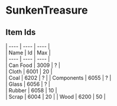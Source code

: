# SunkenTreasure

## Item Ids
| ---- | ---- | ---- |  
| Name | Id | Max |  
| ---- | ---- | ---- |  
| Can Food | 3009 | ? |  
| Cloth | 6001 |  20 |  
| Coal | 6202 | ? |
| Components | 6055 | ? |  
| Glass | 6056 | ? |  
| Rubber | 6058 | 10 |  
| Scrap | 6004 | 20 |
| Wood | 6200 | 50 |  
